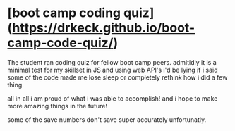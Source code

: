 # [boot camp coding quiz] (https://drkeck.github.io/boot-camp-code-quiz/)
The student ran coding quiz for fellow boot camp peers.
admitidly it is a minimal test for my skillset in JS and using web API's
i'd be lying if i said some of the code made me lose sleep or completely rethink
how i did a few thing.

all in all i am proud of what i was able to accomplish!
and i hope to make more amazing things in the future!

some of the save numbers don't save super accurately unfortunatly.




